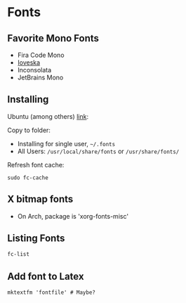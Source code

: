 # Fonts

## Favorite Mono Fonts

- Fira Code Mono
- [Ioveska](https://github.com/be5invis/Iosevka)
- Inconsolata
- JetBrains Mono


## Installing

Ubuntu (among others) [link](https://www.atechtown.com/install-fonts-in-ubuntu/):

Copy to folder:
 - Installing for single user, `~/.fonts`
 - All Users: `/usr/local/share/fonts` or `/usr/share/fonts/`

Refresh font cache:

```
sudo fc-cache
```

## X bitmap fonts

- On Arch, package is 'xorg-fonts-misc'

## Listing Fonts

```sh
fc-list
```

## Add font to Latex

```
mktextfm 'fontfile' # Maybe?
```
